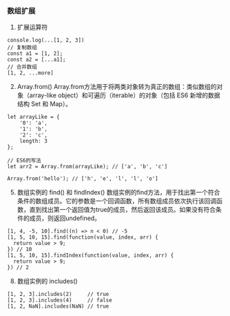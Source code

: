 ### 数组扩展
1. 扩展运算符
```
console.log(...[1, 2, 3])
// 复制数组
const a1 = [1, 2];
const a2 = [...a1];
// 合并数组
[1, 2, ...more]
```
2. Array.from()
Array.from方法用于将两类对象转为真正的数组：类似数组的对象（array-like object）和可遍历（iterable）的对象（包括 ES6 新增的数据结构 Set 和 Map）。
```
let arrayLike = {
    '0': 'a',
    '1': 'b',
    '2': 'c',
    length: 3
};

// ES6的写法
let arr2 = Array.from(arrayLike); // ['a', 'b', 'c']

Array.from('hello'); // ['h', 'e', 'l', 'l', 'o']
```
5. 数组实例的 find() 和 findIndex()
数组实例的find方法，用于找出第一个符合条件的数组成员。它的参数是一个回调函数，所有数组成员依次执行该回调函数，直到找出第一个返回值为true的成员，然后返回该成员。如果没有符合条件的成员，则返回undefined。
```
[1, 4, -5, 10].find((n) => n < 0) // -5
[1, 5, 10, 15].find(function(value, index, arr) {
  return value > 9;
}) // 10
[1, 5, 10, 15].findIndex(function(value, index, arr) {
  return value > 9;
}) // 2
```
8. 数组实例的 includes()
```
[1, 2, 3].includes(2)     // true
[1, 2, 3].includes(4)     // false
[1, 2, NaN].includes(NaN) // true
```